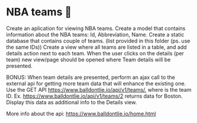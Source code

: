 # NBA teams :basketball:

Create an aplication for viewing NBA teams. Create a model that contains information about the NBA teams: Id, Abbreviation, Name.
Create a static database that contains couple of teams. (list provided in this folder (ps. use the same IDs))
Create a view where all teams are listed in a table, and add details action next to each team.
When the user clicks on the details (per team) new view/page should be opened where Team details will be presented.

BONUS: When team details are presented, perform an ajax call to the external api for getting more team data that will enhance the existing one.
       Use the GET API https://www.balldontlie.io/api/v1/teams/<ID>, where <ID> is the team ID. Ex. https://www.balldontlie.io/api/v1/teams/2 returns data for Boston.
       Display this data as additional info to the Details view.

More info about the api: https://www.balldontlie.io/home.html